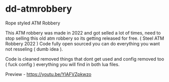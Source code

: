 # dd-atmrobbery
Rope styled ATM Robbery

This ATM robbery was made in 2022 and got selled a lot of times, need to stop selling this old atm robbery so its getting released for free. ( Steel ATM Robbery 2022 )
Code fully open sourced you can do everything you want not resseling ( dumb idea ).

Code is cleaned removed things that dont get used and config removed too ( fuck config ) everything you will find in both lua files.

Preview - https://youtu.be/YlAFVZpkwzo
